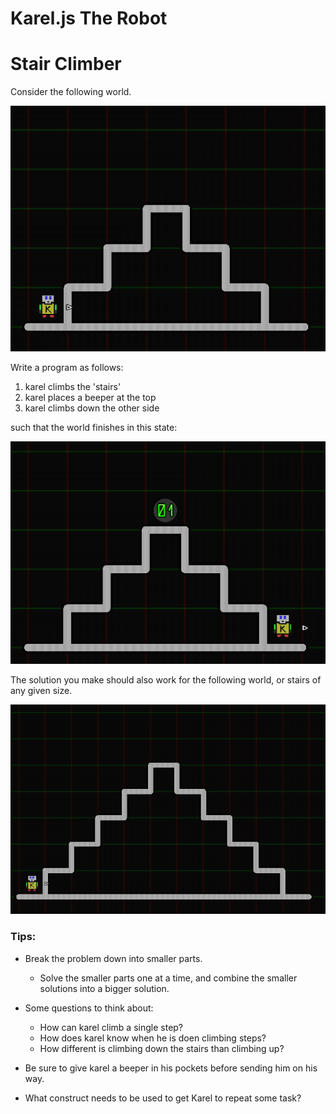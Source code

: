 # Karel.js The Robot
# Stair Climber  

Consider the following world.

![Stairs1](images/stairs1.png)

Write a program as follows:
1. karel climbs the 'stairs'
2. karel places a beeper at the top
3. karel climbs down the other side

such that the world finishes in this state:

![Stairs2](images/stairs2.png)

The solution you make should also work for the following world, or stairs of any given size.

![Stairs3](images/stairs3.png)


### Tips:
- Break the problem down into smaller parts.
	- Solve the smaller parts one at a time, and combine the smaller solutions into a bigger solution.

- Some questions to think about:
	- How can karel climb a single step?
	- How does karel know when he is doen climbing steps?
	- How different is climbing down the stairs than climbing up?
		
- Be sure to give karel a beeper in his pockets before sending him on his way.

- What construct needs to be used to get Karel to repeat some task?